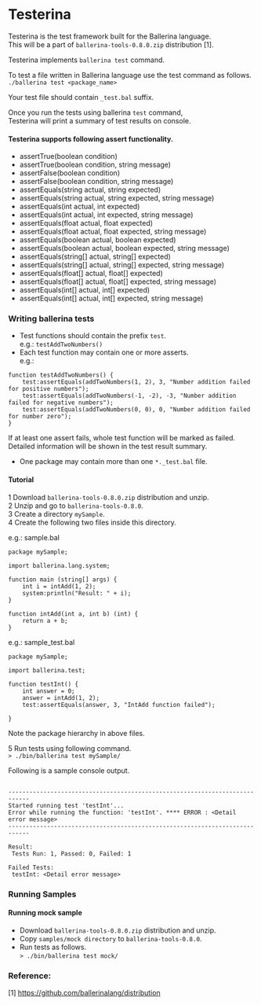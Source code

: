 # Testerina

Testerina is the test framework built for the Ballerina language.  
This will be a part of ```ballerina-tools-0.8.0.zip``` distribution [1].

Testerina implements ```ballerina test``` command.  

To test a file written in Ballerina language use the test command as follows.  
```./ballerina test <package_name>```

Your test file should contain ```_test.bal``` suffix.

Once you run the tests using ballerina ```test``` command,  
Testerina will print a summary of test results on console.

#### Testerina supports following assert functionality.  

 - assertTrue(boolean condition)
 - assertTrue(boolean condition, string message)
 - assertFalse(boolean condition)
 - assertFalse(boolean condition, string message) 
 - assertEquals(string actual, string expected)
 - assertEquals(string actual, string expected, string message)
 - assertEquals(int actual, int expected)
 - assertEquals(int actual, int expected, string message)
 - assertEquals(float actual, float expected)
 - assertEquals(float actual, float expected, string message)
 - assertEquals(boolean actual, boolean expected)
 - assertEquals(boolean actual, boolean expected, string message)
 - assertEquals(string[] actual, string[] expected)
 - assertEquals(string[] actual, string[] expected, string message)
 - assertEquals(float[] actual, float[] expected)
 - assertEquals(float[] actual, float[] expected, string message)
 - assertEquals(int[] actual, int[] expected)
 - assertEquals(int[] actual, int[] expected, string message)
 
### Writing ballerina tests

- Test functions should contain the prefix ```test```.  
e.g.: ```testAddTwoNumbers()```
- Each test function may contain one or more asserts.  
e.g.: 
```
function testAddTwoNumbers() {	
    test:assertEquals(addTwoNumbers(1, 2), 3, "Number addition failed for positive numbers");
    test:assertEquals(addTwoNumbers(-1, -2), -3, "Number addition failed for negative numbers");
    test:assertEquals(addTwoNumbers(0, 0), 0, "Number addition failed for number zero");
}
```
If at least one assert fails, whole test function will be marked as failed.
Detailed information will be shown in the test result summary.  
- One package may contain more than one ```*._test.bal``` file.

#### Tutorial

1 Download ```ballerina-tools-0.8.0.zip``` distribution and unzip.  
2 Unzip and go to ```ballerina-tools-0.8.0```.  
3 Create a directory ```mySample```.  
4 Create the following two files inside this directory.  

e.g.: sample.bal
```
package mySample;

import ballerina.lang.system;
 
function main (string[] args) {
    int i = intAdd(1, 2);
    system:println("Result: " + i);
}
 
function intAdd(int a, int b) (int) {
    return a + b;
}

```  
e.g.: sample_test.bal
```
package mySample;
 
import ballerina.test;
 
function testInt() {	
    int answer = 0;
    answer = intAdd(1, 2);
    test:assertEquals(answer, 3, "IntAdd function failed");
	
}
```
Note the package hierarchy in above files.   
 
5 Run tests using following command.  
```> ./bin/ballerina test mySample/```  

Following is a sample console output. 

```

----------------------------------------------------------------------------
Started running test 'testInt'...
Error while running the function: 'testInt'. **** ERROR : <Detail error message>
----------------------------------------------------------------------------
 
Result: 
 Tests Run: 1, Passed: 0, Failed: 1
 
Failed Tests:
 testInt: <Detail error message>
```

### Running Samples

#### Running mock sample
- Download ```ballerina-tools-0.8.0.zip``` distribution and unzip.  
- Copy ```samples/mock directory``` to ```ballerina-tools-0.8.0```.  
- Run tests as follows.  
```> ./bin/ballerina test mock/```

### Reference:  
[1] https://github.com/ballerinalang/distribution